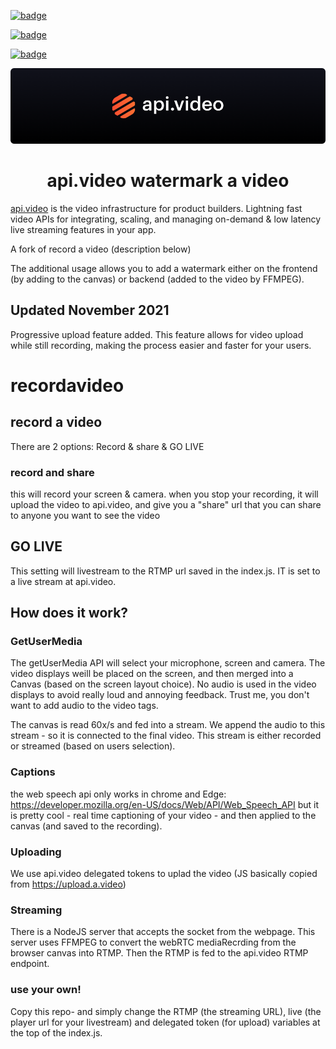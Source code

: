 [![badge](https://img.shields.io/twitter/follow/api_video?style=social)](https://twitter.com/intent/follow?screen_name=api_video)

[![badge](https://img.shields.io/github/stars/apivideo/watermarkavideo?style=social)](https://github.com/apivideo/watermarkavideo)

[![badge](https://img.shields.io/discourse/topics?server=https%3A%2F%2Fcommunity.api.video)](https://community.api.video)

![](https://github.com/apivideo/API_OAS_file/blob/master/apivideo_banner.png)

<h1 align="center">api.video watermark a video</h1>

[api.video](https://api.video) is the video infrastructure for product builders. Lightning fast video APIs for integrating, scaling, and managing on-demand & low latency live streaming features in your app.

A fork of record a video (description below)

The additional usage allows you to add a watermark either on the frontend (by adding to the canvas) or backend (added to the video by FFMPEG).


## Updated November 2021 
Progressive upload feature added. This feature allows for video upload while still recording, making the process easier and faster for your users.

# recordavideo

## record a video

There are 2 options:  Record & share & GO LIVE


### record and share

this will record your screen & camera.  when you stop your recording, it will upload the video to api.video, and give you a "share" url that you can share to anyone you want to see the video

## GO LIVE

This setting will livestream to the RTMP url saved in the index.js.  IT is set to a live stream at api.video.

## How does it work?

### GetUserMedia

The getUserMedia API will select your microphone, screen and camera. The video displays weill be placed on the screen, and then merged into a Canvas (based on the screen layout choice).  No audio is used in the video displays to avoid really loud and annoying feedback.  Trust me, you don't want to add audio to the video tags.

The canvas is read 60x/s and fed into a stream.  We append the audio to this stream - so it is connected to the final video. This stream is either recorded or streamed (based on users selection).

### Captions

the web speech api only works in chrome and Edge:
https://developer.mozilla.org/en-US/docs/Web/API/Web_Speech_API
but it is pretty cool - real time captioning of your video - and then applied to the canvas (and saved to the recording).


### Uploading

We use api.video delegated tokens  to uplad the video (JS basically copied from https://upload.a.video)

### Streaming

There is a NodeJS server that accepts the socket from the webpage.  This server uses FFMPEG to convert the webRTC mediaRecrding from the browser canvas into RTMP.  Then the RTMP is fed to the api.video RTMP endpoint.

### use your own!

Copy this repo- and simply change the RTMP (the streaming URL), live (the player url for your livestream) and delegated token (for upload) variables at the top of the index.js.

